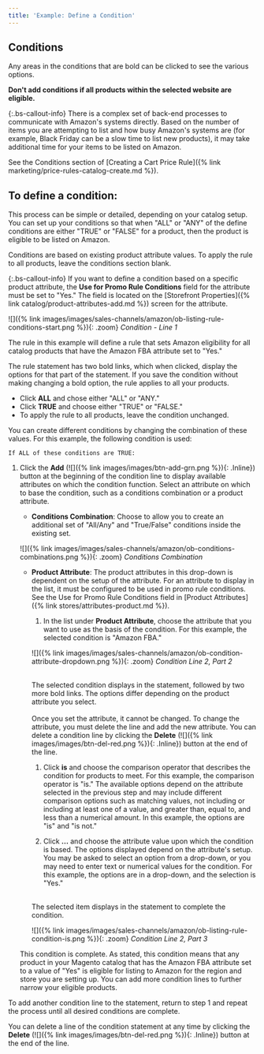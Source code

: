 ```yaml
---
title: 'Example: Define a Condition'
---
```



## Conditions

Any areas in the conditions that are bold can be clicked to see the various options.

**Don't add conditions if all products within the selected website are eligible.**

{:.bs-callout-info}
There is a complex set of back-end processes to communicate with Amazon's systems directly. Based on the number of items you are attempting to list and how busy Amazon's systems are (for example, Black Friday can be a slow time to list new products), it may take additional time for your items to be listed on Amazon.

See the Conditions section of [Creating a Cart Price Rule]({% link marketing/price-rules-catalog-create.md %}).

## To define a condition:

This process can be simple or detailed, depending on your catalog setup. You can set up your conditions so that when "ALL" or "ANY" of the define conditions are either "TRUE" or "FALSE" for a product, then the product is eligible to be listed on Amazon.

Conditions are based on existing product attribute values. To apply the rule to all products, leave the conditions section blank.

{:.bs-callout-info}
If you want to define a condition based on a specific product attribute, the **Use for Promo Rule Conditions** field for the attribute must be set to "Yes." The field is located on the [Storefront Properties]({% link catalog/product-attributes-add.md %}) screen for the attribute.

![]({% link images/images/sales-channels/amazon/ob-listing-rule-conditions-start.png %}){: .zoom}
_Condition - Line 1_

The rule in this example will define a rule that sets Amazon eligibility for all catalog products that have the Amazon FBA attribute set to "Yes."

The rule statement has two bold links, which when clicked, display the options for that part of the statement. If you save the condition without making changing a bold option, the rule applies to all your products.

- Click **ALL** and chose either "ALL" or "ANY."
- Click **TRUE** and choose either "TRUE" or "FALSE."
- To apply the rule to all products, leave the condition unchanged.

You can create different conditions by changing the combination of these values. For this example, the following condition is used:

`If ALL of these conditions are TRUE:`

1. Click the **Add** (![]({% link images/images/btn-add-grn.png %}){: .Inline}) button at the beginning of the condition line to display available attributes on which the condition function. Select an attribute on which to base the condition, such as a conditions combination or a product attribute.

    - **Conditions Combination**: Choose to allow you to create an additional set of "All/Any" and "True/False" conditions inside the existing set.

    ![]({% link images/images/sales-channels/amazon/ob-conditions-combinations.png %}){: .zoom}
    _Conditions Combination_

    - **Product Attribute**: The product attributes in this drop-down is dependent on the setup of the attribute. For an attribute to display in the list, it must be configured to be used in promo rule conditions. See the Use for Promo Rule Conditions field in [Product Attributes]({% link stores/attributes-product.md %}).

        1. In the list under **Product Attribute**, choose the attribute that you want to use as the basis of the condition. For this example, the selected condition is "Amazon FBA."

        ![]({% link images/images/sales-channels/amazon/ob-condition-attribute-dropdown.png %}){: .zoom}
        _Condition Line 2, Part 2_

        <br/>The selected condition displays in the statement, followed by two more bold links. The options differ depending on the product attribute you select.<br/>
        <br/>Once you set the attribute, it cannot be changed. To change the attribute, you must delete the line and add the new attribute. You can delete a condition line by clicking the **Delete** (![]({% link images/images/btn-del-red.png %}){: .Inline}) button at the end of the line.

        1. Click **is** and choose the comparison operator that describes the condition for products to meet. For this example, the comparison operator is "is." The available options depend on the attribute selected in the previous step and may include different comparison options such as matching values, not including or including at least one of a value, and greater than, equal to, and less than a numerical amount. In this example, the options are "is" and "is not."

        1. Click **...** and choose the attribute value upon which the condition is based. The options displayed depend on the attribute's setup. You may be asked to select an option from a drop-down, or you may need to enter text or numerical values for the condition. For this example, the options are in a drop-down, and the selection is "Yes."

        <br/>The selected item displays in the statement to complete the condition.

        ![]({% link images/images/sales-channels/amazon/ob-listing-rule-condition-is.png %}){: .zoom}
        _Condition Line 2, Part 3_

    This condition is complete. As stated, this condition means that any product in your Magento catalog that has the Amazon FBA attribute set to a value of "Yes" is eligible for listing to Amazon for the region and store you are setting up. You can add more condition lines to further narrow your eligible products.

To add another condition line to the statement, return to step 1 and repeat the process until all desired conditions are complete.

You can delete a line of the condition statement at any time by clicking the **Delete** (![]({% link images/images/btn-del-red.png %}){: .Inline}) button at the end of the line.
